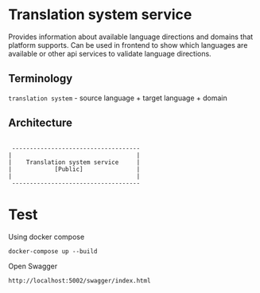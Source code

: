 # Translation system service

Provides information about available language directions and domains that platform supports.
Can be used in frontend to show which languages are available or other api services to validate language directions.

## Terminology

`translation system` - source language + target language + domain

## Architecture

```

 ------------------------------------
|                                   |
|    Translation system service     |
|            [Public]               |
|                                   |
 ------------------------------------

```

# Test

Using docker compose
```
docker-compose up --build
```

Open Swagger
```
http://localhost:5002/swagger/index.html
```